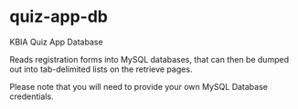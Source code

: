 # quiz-app-db
KBIA Quiz App Database

Reads registration forms into MySQL databases, that can then be dumped out into tab-delimited lists on the retrieve pages.

Please note that you will need to provide your own MySQL Database credentials.
